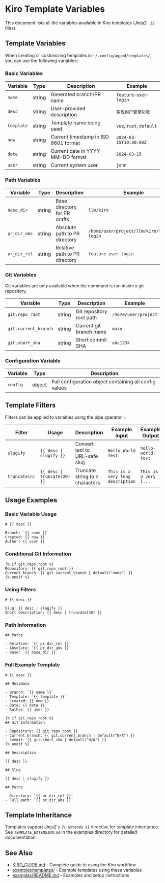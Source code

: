 # Kiro Template Variables

This document lists all the variables available in Kiro templates (Jinja2 `.j2` files).

## Template Variables

When creating or customizing templates in `~/.config/agpod/templates/`, you can use the following variables:

### Basic Variables

| Variable | Type | Description | Example |
|----------|------|-------------|---------|
| `name` | string | Generated branch/PR name | `feature-user-login` |
| `desc` | string | User-provided description | `实现用户登录功能` |
| `template` | string | Template name being used | `vue`, `rust`, `default` |
| `now` | string | Current timestamp in ISO 8601 format | `2024-03-15T10:30:00Z` |
| `date` | string | Current date in YYYY-MM-DD format | `2024-03-15` |
| `user` | string | Current system user | `john` |

### Path Variables

| Variable | Type | Description | Example |
|----------|------|-------------|---------|
| `base_dir` | string | Base directory for PR drafts | `llm/kiro` |
| `pr_dir_abs` | string | Absolute path to PR directory | `/home/user/project/llm/kiro/feature-login` |
| `pr_dir_rel` | string | Relative path to PR directory | `feature-user-login` |

### Git Variables

Git variables are only available when the command is run inside a git repository.

| Variable | Type | Description | Example |
|----------|------|-------------|---------|
| `git.repo_root` | string | Git repository root path | `/home/user/project` |
| `git.current_branch` | string | Current git branch name | `main` |
| `git.short_sha` | string | Short commit SHA | `abc1234` |

### Configuration Variable

| Variable | Type | Description |
|----------|------|-------------|
| `config` | object | Full configuration object containing all config values |

## Template Filters

Filters can be applied to variables using the pipe operator `|`.

| Filter | Usage | Description | Example Input | Example Output |
|--------|-------|-------------|---------------|----------------|
| `slugify` | `{{ desc \| slugify }}` | Convert text to URL-safe slug | `Hello World Test` | `hello-world-test` |
| `truncate(n)` | `{{ desc \| truncate(20) }}` | Truncate string to n characters | `This is a very long description` | `This is a very l...` |

## Usage Examples

### Basic Variable Usage

```jinja2
# {{ desc }}

Branch: `{{ name }}`
Created: {{ now }}
Author: {{ user }}
```

### Conditional Git Information

```jinja2
{% if git.repo_root %}
Repository: {{ git.repo_root }}
Current branch: {{ git.current_branch | default("none") }}
{% endif %}
```

### Using Filters

```jinja2
# {{ desc }}

Slug: {{ desc | slugify }}
Short description: {{ desc | truncate(50) }}
```

### Path Information

```jinja2
## Paths

- Relative: `{{ pr_dir_rel }}`
- Absolute: `{{ pr_dir_abs }}`
- Base: `{{ base_dir }}`
```

### Full Example Template

```jinja2
# {{ desc }}

## Metadata

- Branch: `{{ name }}`
- Template: `{{ template }}`
- Created: {{ now }}
- Date: {{ date }}
- Author: {{ user }}

{% if git.repo_root %}
## Git Information

- Repository: {{ git.repo_root }}
- Current branch: {{ git.current_branch | default("N/A") }}
- Commit: {{ git.short_sha | default("N/A") }}
{% endif %}

## Description

{{ desc }}

## Slug

{{ desc | slugify }}

## Paths

- Directory: `{{ pr_dir_rel }}`
- Full path: `{{ pr_dir_abs }}`
```

## Template Inheritance

Templates support Jinja2's `{% extends %}` directive for template inheritance. See `TEMPLATE_EXTENSION.md` in the examples directory for detailed documentation.

## See Also

- [KIRO_GUIDE.md](./KIRO_GUIDE.md) - Complete guide to using the Kiro workflow
- [examples/templates/](./examples/templates/) - Example templates using these variables
- [examples/README.md](./examples/README.md) - Examples and setup instructions
